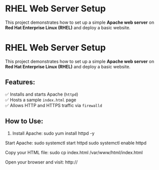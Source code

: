 # RHEL Web Server Setup

This project demonstrates how to set up a simple **Apache web server** on **Red Hat Enterprise Linux (RHEL)** and deploy a basic website.

# RHEL Web Server Setup

This project demonstrates how to set up a simple **Apache web server** on **Red Hat Enterprise Linux (RHEL)** and deploy a basic website.

## Features:
✅ Installs and starts Apache (`httpd`)  
✅ Hosts a sample `index.html` page  
✅ Allows HTTP and HTTPS traffic via `firewalld`  

## How to Use:
1. Install Apache:
   sudo yum install httpd -y

Start Apache:
sudo systemctl start httpd
sudo systemctl enable httpd

Copy your HTML file:
sudo cp index.html /var/www/html/index.html

Open your browser and visit:
http://<your-server-ip>
